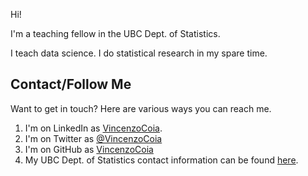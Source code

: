 Hi!

I'm a teaching fellow in the UBC Dept. of Statistics. 

I teach data science. I do statistical research in my spare time.

## Contact/Follow Me

Want to get in touch? Here are various ways you can reach me.

1. I'm on LinkedIn as [VincenzoCoia](https://www.linkedin.com/in/vincenzocoia/).
2. I'm on Twitter as [\@VincenzoCoia](https://twitter.com/VincenzoCoia)
3. I'm on GitHub as [VincenzoCoia](https://github.com/vincenzocoia)
4. My UBC Dept. of Statistics contact information can be found [here](https://www.stat.ubc.ca/users/vincenzo-coia).
